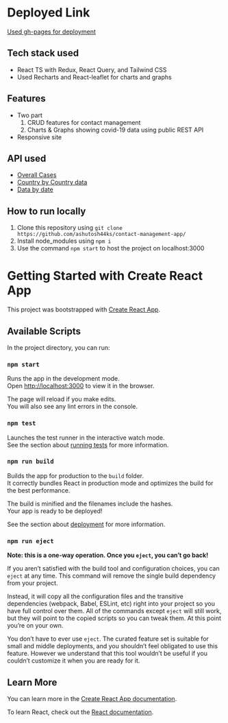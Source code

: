 # Deployed Link
[Used gh-pages for deployment](https://ashutosh44ks.github.io/contact-management-app/contacts)

## Tech stack used
- React TS with Redux, React Query, and Tailwind CSS
- Used Recharts and React-leaflet for charts and graphs

## Features
- Two part
  1. CRUD features for contact management
  2. Charts & Graphs showing covid-19 data using public REST API
- Responsive site

## API used
- [Overall Cases](https://disease.sh/v3/covid-19/all)
- [Country by Country data](https://disease.sh/v3/covid-19/countries)
- [Data by date](https://disease.sh/v3/covid-19/historical/all?lastdays=all)

## How to run locally
1. Clone this repository using ```git clone https://github.com/ashutosh44ks/contact-management-app/```
2. Install node_modules using ```npm i```
3. Use the command ```npm start``` to host the project on localhost:3000

# Getting Started with Create React App

This project was bootstrapped with [Create React App](https://github.com/facebook/create-react-app).

## Available Scripts

In the project directory, you can run:

### `npm start`

Runs the app in the development mode.\
Open [http://localhost:3000](http://localhost:3000) to view it in the browser.

The page will reload if you make edits.\
You will also see any lint errors in the console.

### `npm test`

Launches the test runner in the interactive watch mode.\
See the section about [running tests](https://facebook.github.io/create-react-app/docs/running-tests) for more information.

### `npm run build`

Builds the app for production to the `build` folder.\
It correctly bundles React in production mode and optimizes the build for the best performance.

The build is minified and the filenames include the hashes.\
Your app is ready to be deployed!

See the section about [deployment](https://facebook.github.io/create-react-app/docs/deployment) for more information.

### `npm run eject`

**Note: this is a one-way operation. Once you `eject`, you can’t go back!**

If you aren’t satisfied with the build tool and configuration choices, you can `eject` at any time. This command will remove the single build dependency from your project.

Instead, it will copy all the configuration files and the transitive dependencies (webpack, Babel, ESLint, etc) right into your project so you have full control over them. All of the commands except `eject` will still work, but they will point to the copied scripts so you can tweak them. At this point you’re on your own.

You don’t have to ever use `eject`. The curated feature set is suitable for small and middle deployments, and you shouldn’t feel obligated to use this feature. However we understand that this tool wouldn’t be useful if you couldn’t customize it when you are ready for it.

## Learn More

You can learn more in the [Create React App documentation](https://facebook.github.io/create-react-app/docs/getting-started).

To learn React, check out the [React documentation](https://reactjs.org/).

